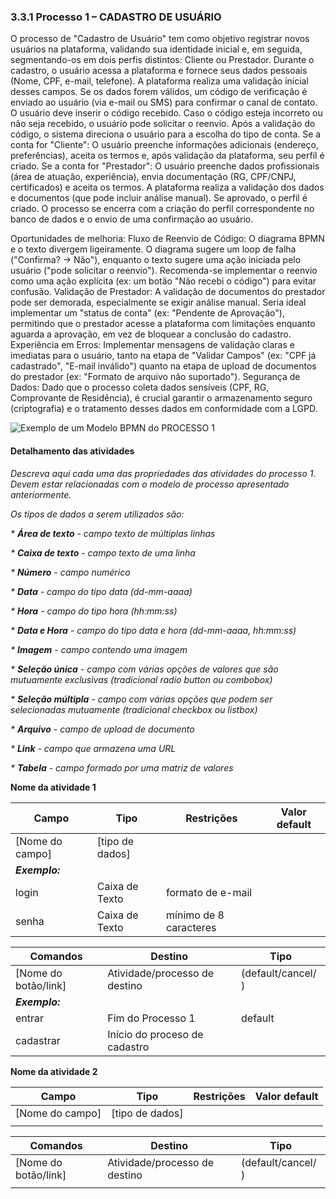 ### 3.3.1 Processo 1 – CADASTRO DE USUÁRIO

O processo de "Cadastro de Usuário" tem como objetivo registrar novos usuários na plataforma, validando sua identidade inicial e, em seguida, segmentando-os em dois perfis distintos: Cliente ou Prestador. Durante o cadastro, o usuário acessa a plataforma e fornece seus dados pessoais (Nome, CPF, e-mail, telefone). A plataforma realiza uma validação inicial desses campos. Se os dados forem válidos, um código de verificação é enviado ao usuário (via e-mail ou SMS) para confirmar o canal de contato. O usuário deve inserir o código recebido. Caso o código esteja incorreto ou não seja recebido, o usuário pode solicitar o reenvio. Após a validação do código, o sistema direciona o usuário para a escolha do tipo de conta.
Se a conta for "Cliente": O usuário preenche informações adicionais (endereço, preferências), aceita os termos e, após validação da plataforma, seu perfil é criado.
Se a conta for "Prestador": O usuário preenche dados profissionais (área de atuação, experiência), envia documentação (RG, CPF/CNPJ, certificados) e aceita os termos. A plataforma realiza a validação dos dados e documentos (que pode incluir análise manual). Se aprovado, o perfil é criado.
O processo se encerra com a criação do perfil correspondente no banco de dados e o envio de uma confirmação ao usuário.

Oportunidades de melhoria:
Fluxo de Reenvio de Código: O diagrama BPMN e o texto divergem ligeiramente. O diagrama sugere um loop de falha ("Confirma? -> Não"), enquanto o texto sugere uma ação iniciada pelo usuário ("pode solicitar o reenvio"). Recomenda-se implementar o reenvio como uma ação explícita (ex: um botão "Não recebi o código") para evitar confusão.
Validação de Prestador: A validação de documentos do prestador pode ser demorada, especialmente se exigir análise manual. Seria ideal implementar um "status de conta" (ex: "Pendente de Aprovação"), permitindo que o prestador acesse a plataforma com limitações enquanto aguarda a aprovação, em vez de bloquear a conclusão do cadastro.
Experiência em Erros: Implementar mensagens de validação claras e imediatas para o usuário, tanto na etapa de "Validar Campos" (ex: "CPF já cadastrado", "E-mail inválido") quanto na etapa de upload de documentos do prestador (ex: "Formato de arquivo não suportado").
Segurança de Dados: Dado que o processo coleta dados sensíveis (CPF, RG, Comprovante de Residência), é crucial garantir o armazenamento seguro (criptografia) e o tratamento desses dados em conformidade com a LGPD.

![Exemplo de um Modelo BPMN do PROCESSO 1](../images/process.png "Modelo BPMN do Processo 1.")

#### Detalhamento das atividades

_Descreva aqui cada uma das propriedades das atividades do processo 1. 
Devem estar relacionadas com o modelo de processo apresentado anteriormente._

_Os tipos de dados a serem utilizados são:_

_* **Área de texto** - campo texto de múltiplas linhas_

_* **Caixa de texto** - campo texto de uma linha_

_* **Número** - campo numérico_

_* **Data** - campo do tipo data (dd-mm-aaaa)_

_* **Hora** - campo do tipo hora (hh:mm:ss)_

_* **Data e Hora** - campo do tipo data e hora (dd-mm-aaaa, hh:mm:ss)_

_* **Imagem** - campo contendo uma imagem_

_* **Seleção única** - campo com várias opções de valores que são mutuamente exclusivas (tradicional radio button ou combobox)_

_* **Seleção múltipla** - campo com várias opções que podem ser selecionadas mutuamente (tradicional checkbox ou listbox)_

_* **Arquivo** - campo de upload de documento_

_* **Link** - campo que armazena uma URL_

_* **Tabela** - campo formado por uma matriz de valores_


**Nome da atividade 1**

| **Campo**       | **Tipo**         | **Restrições** | **Valor default** |
| ---             | ---              | ---            | ---               |
| [Nome do campo] | [tipo de dados]  |                |                   |
| ***Exemplo:***  |                  |                |                   |
| login           | Caixa de Texto   | formato de e-mail |                |
| senha           | Caixa de Texto   | mínimo de 8 caracteres |           |

| **Comandos**         |  **Destino**                   | **Tipo** |
| ---                  | ---                            | ---               |
| [Nome do botão/link] | Atividade/processo de destino  | (default/cancel/  ) |
| ***Exemplo:***       |                                |                   |
| entrar               | Fim do Processo 1              | default           |
| cadastrar            | Início do proceso de cadastro  |                   |


**Nome da atividade 2**

| **Campo**       | **Tipo**         | **Restrições** | **Valor default** |
| ---             | ---              | ---            | ---               |
| [Nome do campo] | [tipo de dados]  |                |                   |
|                 |                  |                |                   |

| **Comandos**         |  **Destino**                   | **Tipo**          |
| ---                  | ---                            | ---               |
| [Nome do botão/link] | Atividade/processo de destino  | (default/cancel/  ) |
|                      |                                |                   |
